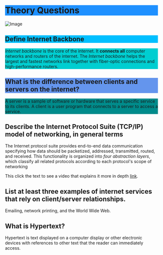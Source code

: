 <h1 style="background-color:DodgerBlue;">Theory Questions</h1>
<p><img alt="Image" title="icon" src="https://cdn-icons-png.flaticon.com/512/3770/3770755.png" /></p>
<h2 style="background-color:DeepSkyBlue;">Define Internet Backbone</h2>
<p style="background-color:DarkTurquoise;"><em>Internet backbone</em> is the core of the internet. It <strong>connects all</strong> computer networks and routers of the internet. The <em>Internet backbone</em> helps the largest and fastest networks link together with fiber-optic connections and high-performance routers.</p>

<h2 style="background-color:CornflowerBlue;">What is the difference between clients and servers on the internet?</h2>
<p style="background-color:DarkCyan;"> A server is a sample of software or hardware that serves a specific service to its clients. A client is a user program that connects to a server to access a service. </p>

<h2> Describe the Internet Protocol Suite (TCP/IP) model of networking, in general terms</h2>
<p> The Internet protocol suite provides end-to-end data communication specifying how data should be packetized, addressed, transmitted, routed, and received. This functionality is organized into <em>four abstraction layers</em>, which classify all related protocols according to each protocol's scope of networking </p>
<p>This click the text to see a video that explains it more in depth <a href="https://youtu.be/HFRU01uS9nA">link</a>.</p>

<h2> List at least three examples of internet services that rely on client/server relationships. </h2>
<p> Emailing, network printing, and the World Wide Web. </p>

<h2> What is Hypertext? </h2>
<p>Hypertext is text displayed on a computer display or other electronic devices with references to other text that the reader can immediately access.</p>